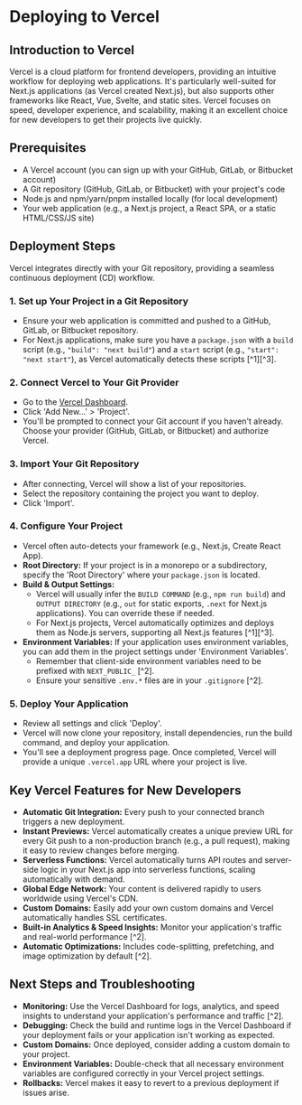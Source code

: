# Deploying to Vercel

## Introduction to Vercel

Vercel is a cloud platform for frontend developers, providing an intuitive workflow for deploying web applications. It's particularly well-suited for Next.js applications (as Vercel created Next.js), but also supports other frameworks like React, Vue, Svelte, and static sites. Vercel focuses on speed, developer experience, and scalability, making it an excellent choice for new developers to get their projects live quickly.

## Prerequisites

- A Vercel account (you can sign up with your GitHub, GitLab, or Bitbucket account)
- A Git repository (GitHub, GitLab, or Bitbucket) with your project's code
- Node.js and npm/yarn/pnpm installed locally (for local development)
- Your web application (e.g., a Next.js project, a React SPA, or a static HTML/CSS/JS site)

## Deployment Steps

Vercel integrates directly with your Git repository, providing a seamless continuous deployment (CD) workflow.

### 1. Set up Your Project in a Git Repository

- Ensure your web application is committed and pushed to a GitHub, GitLab, or Bitbucket repository.
- For Next.js applications, make sure you have a `package.json` with a `build` script (e.g., `"build": "next build"`) and a `start` script (e.g., `"start": "next start"`), as Vercel automatically detects these scripts [^1][^3].

### 2. Connect Vercel to Your Git Provider

- Go to the [Vercel Dashboard](https://vercel.com/dashboard).
- Click 'Add New...' > 'Project'.
- You'll be prompted to connect your Git account if you haven't already. Choose your provider (GitHub, GitLab, or Bitbucket) and authorize Vercel.

### 3. Import Your Git Repository

- After connecting, Vercel will show a list of your repositories.
- Select the repository containing the project you want to deploy.
- Click 'Import'.

### 4. Configure Your Project

- Vercel often auto-detects your framework (e.g., Next.js, Create React App).
- **Root Directory:** If your project is in a monorepo or a subdirectory, specify the 'Root Directory' where your `package.json` is located.
- **Build & Output Settings:**
    - Vercel will usually infer the `BUILD COMMAND` (e.g., `npm run build`) and `OUTPUT DIRECTORY` (e.g., `out` for static exports, `.next` for Next.js applications). You can override these if needed.
    - For Next.js projects, Vercel automatically optimizes and deploys them as Node.js servers, supporting all Next.js features [^1][^3].
- **Environment Variables:** If your application uses environment variables, you can add them in the project settings under 'Environment Variables'.
    - Remember that client-side environment variables need to be prefixed with `NEXT_PUBLIC_` [^2].
    - Ensure your sensitive `.env.*` files are in your `.gitignore` [^2].

### 5. Deploy Your Application

- Review all settings and click 'Deploy'.
- Vercel will now clone your repository, install dependencies, run the build command, and deploy your application.
- You'll see a deployment progress page. Once completed, Vercel will provide a unique `.vercel.app` URL where your project is live.

## Key Vercel Features for New Developers

- **Automatic Git Integration:** Every push to your connected branch triggers a new deployment.
- **Instant Previews:** Vercel automatically creates a unique preview URL for every Git push to a non-production branch (e.g., a pull request), making it easy to review changes before merging.
- **Serverless Functions:** Vercel automatically turns API routes and server-side logic in your Next.js app into serverless functions, scaling automatically with demand.
- **Global Edge Network:** Your content is delivered rapidly to users worldwide using Vercel's CDN.
- **Custom Domains:** Easily add your own custom domains and Vercel automatically handles SSL certificates.
- **Built-in Analytics & Speed Insights:** Monitor your application's traffic and real-world performance [^2].
- **Automatic Optimizations:** Includes code-splitting, prefetching, and image optimization by default [^2].

## Next Steps and Troubleshooting

- **Monitoring:** Use the Vercel Dashboard for logs, analytics, and speed insights to understand your application's performance and traffic [^2].
- **Debugging:** Check the build and runtime logs in the Vercel Dashboard if your deployment fails or your application isn't working as expected.
- **Custom Domains:** Once deployed, consider adding a custom domain to your project.
- **Environment Variables:** Double-check that all necessary environment variables are configured correctly in your Vercel project settings.
- **Rollbacks:** Vercel makes it easy to revert to a previous deployment if issues arise.
